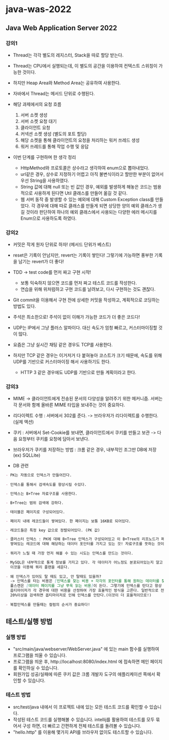 # java-was-2022

## Java Web Application Server 2022

### 강의1
* Thread는 각각 별도의 레지스터, Stack을 따로 할당 받는다.

* Thread는 CPU에서 실행되는데, 이 별도의 공간을 이용하여 컨텍스트 스위칭이 가능한 것이다.

* 하지만 Heap Area와 Method Area는 공유하여 사용한다.

* 자바에서 Thread는 메서드 단위로 수행된다.

* 해당 과제에서의 요청 흐름 
  1. 서버 소켓 생성
  2. 서버 소켓 요청 대기
  3. 클라이언트 요청
  4. 커넥션 소켓 생성 (별도의 포트 할당)
  5. 해당 소켓을 통해 클라이언트의 요청을 처리하는 워커 쓰레드 생성
  6. 워커 쓰레드를 통해 작업 수행 및 응답

* 이번 단계를 구현하며 한 생각 정리
  * HttpMethod와 프로토콜은 상수라고 생각하여 enum으로 뽑아내었다.
  * url같은 경우, 상수로 지정하기 어렵고 아직 불변식이라고 할만한 부분이 없어서 우선 String을 사용하였다.
  * String 값에 대해 null 또는 빈 값인 경우, 예외를 발생하게 해놓은 코드는 범용적으로 사용하게 된다면 Util 클래스를 만들어 옮길 것 같다.
  * 웹 서버 동작 중 발생할 수 있는 예외에 대해 Custom Exception class를 만들었다. 각 경우에 대해 따로 클래스를 만들게 되면 상당한 양의 예외 클래스가 생길 것이라 판단하여 하나의 예외 클래스에서 사용되는 다양한 에러 메시지를 Enum으로 사용하도록 하였다.

### 강의2
* 커밋은 작게 원자 단위로 하자! (메서드 단위가 베스트)

* reset은 기록이 안남지만, revert는 기록이 쌓인다! 그렇기에 가능하면 풍부한 기록을 남기는 revert가 더 좋다!

* TDD -> test code를 먼저 짜고 구현 시작!
  * 보통 익숙하지 않으면 코드를 먼저 짜고 테스트 코드를 작성한다.
  * 연습을 위해 위처럼하고 구현 코드를 날려보고, 다시 구현하는 것도 괜찮다.

* Git commit을 이용해서 구현 전에 상세한 커밋을 작성하고, 계획적으로 코딩하는 방법도 있다.

* 주석은 최소한으로! 주석이 없이 이해가 가능한 코드가 더 좋은 코드다!

* UDP는 IP에서 그냥 플러스 알파이다. 대신 속도가 엄청 빠르고, 커스터마이징할 것이 많다.

* 요즘은 그냥 실시간 채팅 같은 경우도 TCP를 사용한다.

* 하지만 TCP 같은 경우는 이거저거 다 붙혀놓아 코스트가 크기 때문에, 속도를 위해 UDP를 기반으로 커스터마이징 해서 사용하기도 한다.
  * HTTP 3 같은 경우에도 UDP를 기반으로 만들 계획이라고 한다.

### 강의3
* MIME -> 클라이언트에게 전송된 문서의 다양성을 알려주기 위한 메커니즘. 서버는 각 문서와 함께 올바른 MIME 타입을 보내주는 것이 중요하다.

* 리다이렉트 수행 : 서버에서 302를 준다. -> 브라우저가 리다이렉트를 수행한다.(실제 액션)

* 쿠키 : 서버에서 Set-Cookie를 보내면, 클라이언트에서 쿠키를 만들고 보관 -> 다음 요청부터 쿠키를 요청에 담아서 보낸다.

* 브라우저가 쿠키를 저장하는 방법 : 크롬 같은 경우, 내부적인 조그만 DB에 저장(ex) SQLLite)

* DB 관련
```markdown
- PK는 자동으로 인덱스가 만들어진다.
 
- 인덱스를 통해서 검색속도를 향상시킬 수있다.

- 인덱스는 B+Tree 자료구조를 사용한다.

- B+Tree는 범위 검색에 강하다.

- 테이블은 페이지로 구성되어있다.

- 페이지 내에 레코드들이 쌓여있다. 한 페이지는 보통 16KB로 되어있다.

- 레코드들은 특정 key 값으로 정렬되어있다. (PK 값)

- 클러스터 인덱스 : PK에 대해 B+Tree 인덱스가 구성되어있고 이 B+Tree의 리프노드가 페이지 내에 
  쌓여있는 레코드에 대해 해당하는 데이터 포인터를 가지고 있는 것! 자료구조를 뜻하는 것이 아니다.
  
- 쿼리가 느릴 때 가장 먼저 해볼 수 있는 시도는 인덱스를 만드는 것이다.

- MySQL은 내부적으로 통계 정보를 가지고 있다. 각 데이터가 어느정도 분포되어있는지 알고 있다. 
  이것을 이용해 쿼리 플랜을 세운다.
  
- 왜 인덱스가 있어도 탈 때도 있고, 안 탈때도 있을까? 
  -> 인덱스를 타는 비용은 [인덱스를 찾는 비용 + 각각의 포인터를 통해 원하는 데이터를 찾아가는 비용]이다.
  풀스캔은 [데이터 페이지를 그냥 쭈욱 읽는 비용]이 든다. 그렇기에 인덱스를 탄다고 항상 빠른 것은 아니다!  
  옵티마이저가 각 경우에 대한 비용을 산정하여 가장 효율적인 방식을 고른다. 일반적으로 전체페이지 중 
  20%이상을 검색하면 옵티마이저로 인해 인덱스를 안탄다.(이것이 더 효율적이므로!)
  
- 복합인덱스를 만들때는 컬럼의 순서가 중요하다!
```

## 테스트/실행 방법
### 실행 방법
* "src/main/java/webserver/WebServer.java" 에 있는 main 함수를 실행하여 프로그램을 띄울 수 있습니다.
* 프로그램을 띄운 후, http://localhost:8080/index.html 에 접속하면 메인 페이지를 확인하실 수 있습니다. 
* 회원가입 성공/실패에 따른 쿠키 값은 크롬 개발자 도구의 애플리케이션 쪽에서 확인할 수 있습니다.

### 테스트 방법
* src/test/java 내에서 이 프로젝트 내에 있는 모든 테스트 코드를 확인할 수 있습니다.
* 작성된 테스트 코드를 실행해볼 수 있습니다. intellij를 활용하여 테스트를 모두 묶어서 구성 하면, 더 빠르고 간편하게 전체 테스트를 돌려볼 수 있습니다.
* "hello.http" 를 이용해 몇가지 API를 브라우저 없이도 테스트할 수 있습니다.